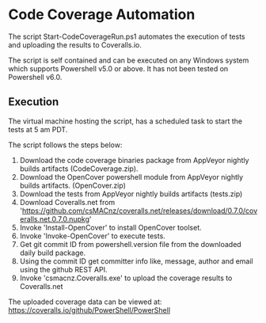 # Code Coverage Automation

The script Start-CodeCoverageRun.ps1 automates the execution of tests and uploading the results to Coveralls.io.

The script is self contained and can be executed on any Windows system which supports Powershell v5.0 or above. It has not been tested on Powershell v6.0.

## Execution

The virtual machine hosting the script, has a scheduled task to start the tests at 5 am PDT. 

The script follows the steps below:

1. Download the code coverage binaries package from AppVeyor nightly builds artifacts (CodeCoverage.zip). 
2. Download the OpenCover powershell module from AppVeyor nightly builds artifacts. (OpenCover.zip)
3. Download the tests from AppVeyor nightly builds artifacts (tests.zip) 
4. Download Coveralls.net from 'https://github.com/csMACnz/coveralls.net/releases/download/0.7.0/coveralls.net.0.7.0.nupkg'
5. Invoke 'Install-OpenCover' to install OpenCover toolset.
6. Invoke 'Invoke-OpenCover' to execute tests.
7. Get git commit ID from powershell.version file from the downloaded daily build package.
8. Using the commit ID get committer info like, message, author and email using the github REST API.
9. Invoke 'csmacnz.Coveralls.exe' to upload the coverage results to Coveralls.net

The uploaded coverage data can be viewed at: https://coveralls.io/github/PowerShell/PowerShell
